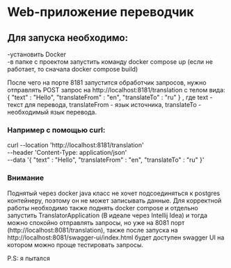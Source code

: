 # Web-приложение переводчик

## Для запуска необходимо:

-установить Docker  
-в папке с проектом запустить команду docker compose up (если не работает, то сначала docker compose build)

После чего на порте 8181 запустится обработчик запросов, нужно отправлять POST запрос на http://localhost:8181/translation с телом вида:  
{
    "text" : "Hello",
    "translateFrom" : "en",
    "translateTo" : "ru"
} 
, где text - текст для перевода, translateFrom - язык источника, translateTo - необходимый язык перевода.

### Например с помощью curl:
curl --location 'http://localhost:8181/translation' \
--header 'Content-Type: application/json' \
--data '{
    "text" : "Hello",
    "translateFrom" : "en",
    "translateTo" : "ru"
}'

### Внимание
Поднятый через docker java класс не хочет подсоединяться к postgres контейнеру, поэтому он не может записывать данные. Для корректной работы необходимо также поднять docker compose и отдельно запустить TranslatorApplication (В идеале через Intellij Idea) и тогда можно спокойно отправлять запросы, но уже на 8081 порт (http://localhost:8081/translation), также после запуска на http://localhost:8081/swagger-ui/index.html будет доступен swagger UI на котором можно проще тестировать запросы.

P.S:  я пытался

